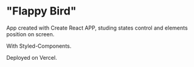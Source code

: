 # "Flappy Bird"

App created with Create React APP, studing states control and elements position on screen.

With Styled-Components.

Deployed on Vercel.
